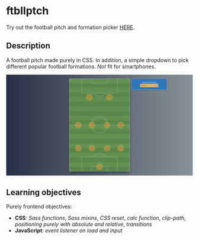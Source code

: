 # ftbllptch

Try out the football pitch and formation picker [HERE](https://vildmedpap.github.io/ftbllptch/).

## Description

A football pitch made purely in CSS. In addition, a simple dropdown to pick different popular football formations. _*Not*_ fit for smartphones.

![Football pitch and formation picker](img/ss.png)

## Learning objectives

Purely frontend objectives:

-   **CSS**: _Sass functions_, _Sass mixins_, _CSS reset_, _calc function_, _clip-path_, _positioning purely with absolute and relative_, _transitions_
-   **JavaScript**: _event listener on load and input_
